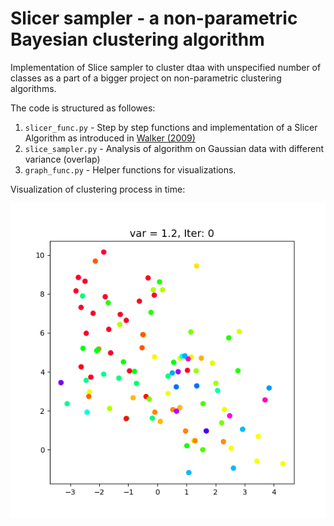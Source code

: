 # Slicer sampler - a non-parametric Bayesian clustering algorithm

Implementation of Slice sampler to cluster dtaa with unspecified number of classes as a part of a bigger project on non-parametric clustering algorithms.

The code is structured as followes:

1. `slicer_func.py` - Step by step functions and implementation of a Slicer Algorithm as introduced in [Walker (2009)]({https://doi.org/10.1007/s11222-009-9150-y})
2. `slice_sampler.py` - Analysis of algorithm on Gaussian data with different variance (overlap)
3. `graph_func.py` - Helper functions for visualizations.

Visualization of clustering process in time:

![Slicer Sampler Example](figures/1.2.gif)

